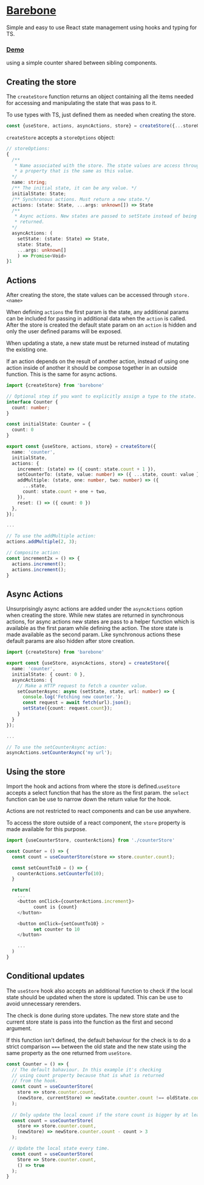 # [Barebone](src/barebone)
Simple and easy to use React state management using hooks and typing for TS.

### [Demo](https://seegg.github.io/barebone-demo/) 
using a simple counter shared between sibling components.

## Creating the store
The `createStore` function returns an object containing all the items needed
for accessing and manipulating the state that was pass to it.

To use types with TS, just defined them as needed when creating the store.

```ts
const {useStore, actions, asyncActions, store} = createStore({...storeOptions});
```

`createStore` accepts a `storeOptions` object:

```ts
// storeOptions:
{
  /**
   * Name associated with the store. The state values are access through
   * a property that is the same as this value. 
  */
  name: string;
  /** The initial state, it can be any value. */
  initialState: State;
  /** Synchronous actions. Must return a new state.*/
  actions: (state: State, ...args: unknown[]) => State
  /** 
   * Async actions. New states are passed to setState instead of being 
   * returned.
  */
  asyncActions: (
    setState: (state: State) => State, 
    state: State, 
    ...args: unknown[]
    ) => Promise<Void>
}1
```
## Actions
After creating the store, the state values can be accessed through 
`store.<name>` 

When defining `actions` the first param is the state, any additional
params can be included for passing in additional data when the `action`
is called. After the store is created the default state param on an `action` 
is hidden and only the user defined params will be exposed.

When updating a state, a new state must be returned instead of mutating
the existing one.

If an action depends on the result of another action, instead of using
one action inside of another it should be compose together in an outside
function. This is the same for async actions.


```ts
import {createStore} from 'barebone'

// Optional step if you want to explicitly assign a type to the state.
interface Counter {
  count: number;
}

const initialState: Counter = {
  count: 0
}

export const {useStore, actions, store} = createStore({
  name: 'counter',
  initialState,
  actions: {
    increment: (state) => ({ count: state.count + 1 }),
    setCounterTo: (state, value: number) => ({ ...state, count: value }),
    addMultiple: (state, one: number, two: number) => ({
      ...state,
      count: state.count + one + two,
    }),
    reset: () => ({ count: 0 })
  },
});

...

// To use the addMultiple action:
actions.addMultiple(2, 3);

// Composite action:
const increment2x = () => {
  actions.increment();
  actions.increment();
}


```
## Async Actions

Unsurprisingly async actions are added under the `asyncActions` option 
when creating the store. While new states are returned in synchronous 
actions, for async actions new states are pass to a helper function which 
is available as the first param while defining the action. The store
state is made available as the second param. Like synchronous actions
these default params are also hidden after store creation.

```ts
import {createStore} from 'barebone'

export const {useStore, asyncActions, store} = createStore({
  name: 'counter',
  initialState: { count: 0 },
  asyncActions: {
    // Make a HTTP request to fetch a counter value.
    setCounterAsync: async (setState, state, url: number) => {
      console.log('Fetching new counter.');
      const request = await fetch(url).json();
      setState({count: request.count});
    }
  }
});

...

// To use the setCounterAsync action:
asyncActions.setCounterAsync('my url');

```
## Using the store
Import the hook and actions from where the store is defined.`useStore` 
accepts a select function that has the store as the first param. the
`select` function can be use to narrow down the return value for the 
hook.

Actions are not restricted to react components and can be use anywhere.

To access the store outside of a react component, the `store` property
is made available for this purpose.

```ts
import {useCounterStore, counterActions} from './counterStore'

const Counter = () => {
  const count = useCounterStore(store => store.counter.count);

  const setCountTo10 = () => {
    counterActions.setCounterTo(10);
  }

  return(
    ...
    <button onClick={counterActions.increment}>
          count is {count}
    </button>

    <button onClick={setCountTo10} >
          set counter to 10
    </button>

    ...
  )
}

```
## Conditional updates
The `useStore` hook also accepts an additional function to check if the local 
state should be updated when the store is updated. This can be use to avoid 
unnecessary rerenders.

The check is done during store updates. The new store state and the current
store state is pass into the function as the first and second argument.

If this function isn't defined, the default behaviour for the check is to do
a strict comparison `===` between the old state and the new state using the
same property as the one returned from `useStore`.

```ts
const Counter = () => {
  // The default bahaviour. In this example it's checking 
  // using count property because that is what is returned 
  // from the hook.
  const count = useCounterStore(
    store => store.counter.count,
    (newStore, currentStore) => newState.counter.count !== oldState.counter.count
  );
  
  // Only update the local count if the store count is bigger by at least 3.
  const count = useCounterStore(
    store => store.counter.count,
    (newStore) => newStore.counter.count - count > 3
  );

 // Update the local state every time.
  const count = useCounterStore(
    Store => Store.counter.count,
    () => true
  );
}

```

